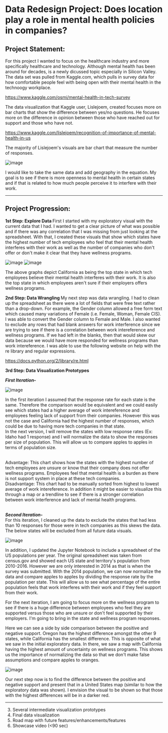 # Data Redesign Project: Does location play a role in mental health policies in companies?

## Project Statement:

For this project I wanted to focus on the healthcare industry and more specifically healthcare and technology. Although mental health has been around for decades, is a newly dicussed topic especially in Silicon Valley. The data set was pulled from Kaggle.com, which pulls in survey data for how comfortable people feel with being open with their mental health in the technoogy workplace.

https://www.kaggle.com/osmi/mental-health-in-tech-survey

The data visualization that Kaggle user, Lislejoem, created focuses more on bar charts that show the difference between yes/no questions. He focuses more on the difference in opinion between those who have reached out for support and those who have not. 

https://www.kaggle.com/lislejoem/recognition-of-importance-of-mental-health-in-us

The majority of Lislejoem's visuals are bar chart that measure the number of responses.

![image](https://user-images.githubusercontent.com/32119820/31578091-2ce598f0-b0cf-11e7-8fd2-6638281815f5.png)


I would like to take the same data and add geography in the equation. My goal is to see if there is more openness to mental health in certain states and if that is related to how much people perceive it to interfere with their work. 

---------
## Project Progression:
<b> 1st Step: Explore Data </b>
First I started with my exploratory visual with the current data that I had. I wanted to get a clear picture of what was possible and if there was any correlation that I was missing from just looking at the spreadsheet. With that, I created these visuals that show which states have the highest number of tech employees who feel that their mental health interferes with their work as well as the number of companies who don't offer or don't make it clear that they have wellness programs.

![image](https://user-images.githubusercontent.com/32119820/31318365-d42c4704-ac05-11e7-8077-cebd042b10a4.png)
![image](https://user-images.githubusercontent.com/32119820/31318370-e86b5bf6-ac05-11e7-98e0-5af3e34c2034.png)

The above graphs depict California as being the top state in which tech employees believe their mental health interferes with their work. It is also the top state in which employees aren't sure if their employers offers wellness programs.

<b> 2nd Step: Data Wrangling </b>
My next step was data wrangling. I had to clean up the spreadsheet as there were a lot of fields that were free text rather than a drop-down. For example, the Gender column allowed a free form text which caused many variations of Female (i.e. Female, Woman, Female CIS). I was able to convert the Gender column to Female and Male. I also wanted to exclude any rows that had blank answers for work interference since we are trying to see if there is a correlation between work intereference and wellness programs. If we had left in the blanks, then that would skew our data because we would have more responded for wellness programs than work intereference. I was able to use the following website on help with the re library and regular expressions.

https://docs.python.org/2/library/re.html


<b> 3rd Step: Data Visualization Prototypes</b>

<b><i> First Iteration- </b></i><br/>

![image](https://user-images.githubusercontent.com/32119820/31402175-14ee64fc-adaa-11e7-98f5-fb268d556b61.png)

In the first iteration I assumed that the response rate for each state is the same. Therefore the comparison would be equivalent and we could easily see which states had a higher average of work intereference and employees feeling lack of support from their companies. However this was not the case and California had the highest number of responses, which could be due to having more tech companies in that state.
<br/>
In the next version, I will remove the states with low response rates (Ex: Idaho had 1 response) and I will normalize the data to show the responses per size of population. This will allow us to compare apples to apples in terms of population size.
<br/><br/>

Advantage: This chart shows how the states with the highest number of tech employees are unsure or know that their company does not offer wellness programs. Employees feel that mental health is a burden as there is not support system in place at these tech companies.
<br/>
Disadvantage: This chart had to be manually sorted from highest to lowest average of work intereference. In addition it might be easier to visualize this through a map or a trendline to see if there is a stronger correlation between work interference and lack of mental health programs.
<br/><br/>

<b><i> Second Iteration- </b></i><br/>
For this iteration, I cleaned up the data to exclude the states that had less than 10 responses for those were in tech companies as this skews the data. The below states will be excluded from all future data visuals.

![image](https://user-images.githubusercontent.com/32119820/31580254-00e8074e-b0ff-11e7-8565-dab9317297b8.png)

In addition, I updated the Jupyter Notebook to include a spreadsheet of the US populations per year. The original spreadsheet was taken from census.gov and showed each US state and territory's population from 2010-2016. However we are only interested in 2014 as that is when the survey was submitted. With the 2014 population, we can now normalize the data and compare apples to apples by dividing the response rate by the population per state. This will allow us to see what percentage of the entire population feels that work interferes with their work and if they feel support from their work. 
<br/>

For the next iteration, I am going to focus more on the wellness program to see if there is a huge difference between employees who feel they are supported versus those who are unsure or don't feel supported by their employers. I'm going to bring in the state and wellness program responses.
<br/>

Here we can see a side by side comparison between the positive and negative support. Oregon has the highest difference amongst the other 9 states, while California has the smallest difference. This is opposite of what we saw in the initial exploratory data. In there, we saw a map with California having the highest amount of uncertainty on wellness programs. This shows us the importance of normalizing the data so that we don't make false assumptions and compare apples to oranges.

![image](https://user-images.githubusercontent.com/32119820/31580406-b0b89a9a-b103-11e7-9f7d-ec48619e6ee7.png)

Our next step now is to find the difference between the positive and negative support and present that in a United States map (similar to how the exploratory data was shown). I envision the visual to be shown so that those with the highest differences will be in a darker red.





-------------------------
3. Several intermediate visualization prototypes
4. Final data visualization
5. Road map with future features/enhancements/features
6. Showcase video (<90 sec)
